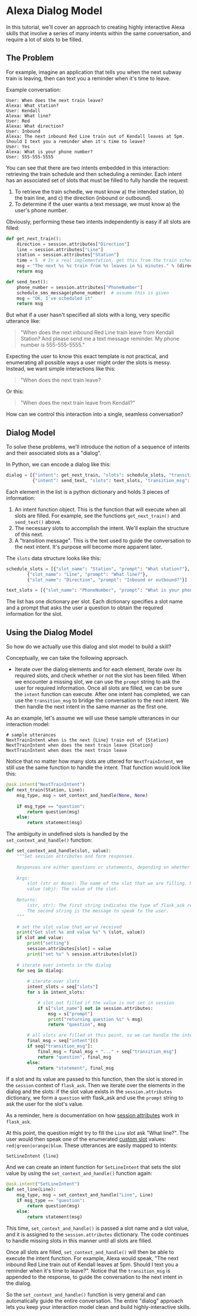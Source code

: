 # Alexa Dialog Model


In this tutorial, we'll cover an approach to creating highly interactive Alexa skills that involve a series of many intents within the same conversation, and require a lot of slots to be filled.

## The Problem

For example, imagine an application that tells you when the next subway train is leaving, then can text you a reminder when it's time to leave. 

Example conversation:

```
User: When does the next train leave?
Alexa: What station?
User: Kendall
Alexa: What line?
User: Red
Alexa: What direction?
User: Inbound
Alexa: The next inbound Red Line train out of Kendall leaves at 5pm. Should I text you a reminder when it's time to leave?
User: Yes
Alexa: What is your phone number?
User: 555-555-5555
```

You can see that there are two intents embedded in this interaction: retrieving the train schedule and then scheduling a reminder. Each intent has an associated set of slots that must be filled to fully handle the request:

1. To retrieve the train schedle, we must know a) the intended station, b) the train line, and c) the direction (inbound or outbound).
2. To determine if the user wants a text message, we must know a) the user's phone number.

Obviously, performing these two intents independently is easy if all slots are filled:

```python
def get_next_train():
    direction = session.attributes["Direction"]
    line = session.attributes["Line"]
    station = session.attributes["Station"]
    time = 5  # In a real implementation, get this from the train schedule
    msg = "The next %s %s train from %s leaves in %i minutes." % (direction, line, station, time)
    return msg

def send_text():
    phone_number = session.attributes["PhoneNumber"]
    schedule_sms_message(phone_number)  # assume this is given
    msg = "OK, I've scheduled it"
    return msg
```

But what if a user hasn't specified all slots with a long, very specific utterance like: 

>"When does the next inbound Red Line train leave from Kendall Station? And please send me a text message reminder. My phone number is 555-555-5555." 

Expecting the user to know this exact template is not practical, and enumerating all possible ways a user might order the slots is messy. Instead, we want simple interactions like this:

>"When does the next train leave?

Or this:

>"When does the next train leave from Kendall?"

How can we control this interaction into a single, seamless conversation?

## Dialog Model

To solve these problems, we'll introduce the notion of a sequence of intents and their associated slots as a "dialog".

In Python, we can encode a dialog like this:

```python
dialog = [{"intent": get_next_train, "slots": schedule_slots, "transition_msg": "Should I text you?"}, 
          {"intent": send_text, "slots": text_slots, "transition_msg": None}]
```

Each element in the list is a python dictionary and holds 3 pieces of information:

1. An intent function object. This is the function that will execute when all slots are filled. For example, see the functions `get_next_train()` and `send_text()` above.
2. The necessary slots to accomplish the intent. We'll explain the structure of this next.
3. A "transition message". This is the text used to guide the conversation to the next intent. It's purpose will become more apparent later.

The `slots` data structure looks like this: 

```python
schedule_slots = [{"slot_name": "Station", "prompt": "What station?"},
        {"slot_name": "Line", "prompt": "What line?"},
        {"slot_name": "Direction", "prompt": "Inbound or outbound?"}]

text_slots = [{"slot_name": "PhoneNumber", "prompt": "What is your phone number?"}]
```

The list has one dictionary per slot. Each dictionary specifies a slot name and a prompt that asks the user a question to obtain the required information for the slot.

## Using the Dialog Model

So how do we actually use this dialog and slot model to build a skill? 

Conceptually, we can take the following approach.

* Iterate over the dialog elements and for each element, iterate over its required slots, and check whether or not the slot has been filled. When we encounter a missing slot, we can use the `prompt` string to ask the user for required information. Once all slots are filled, we can be sure the `intent` function can execute. After one intent has completed, we can use the `transition_msg` to bridge the conversation to the next intent. We then handle the next intent in the same manner as the first one.

As an example, let's assume we will use these sample utterances in our interaction model:

```
# sample utterances
NextTrainIntent when is the next {Line} train out of {Station}
NextTrainIntent when does the next train leave {Station}
NextTrainIntent when does the next train leave
```

Notice that no matter how many slots are uttered for `NextTrainIntent`, we still use the same function to handle the intent. That function would look like this:

```python
@ask.intent("NextTrainIntent")
def next_train(Station, Line):
    msg_type, msg = set_context_and_handle(None, None)
    
    if msg_type == "question":
        return question(msg)
    else:
        return statement(msg)
```

The ambiguity in undefined slots is handled by the `set_context_and_handle()` function:

```python
def set_context_and_handle(slot, value):
    """Set session attributes and form responses.
    
    Responses are either questions or statements, depending on whether all required slots have been filled.
    
    Args:
        slot (str or None): The name of the slot that we are filling. None if no slot to be filled.
        value (obj): The value of the slot.
    
    Returns:
        (str, str): The first string indicates the type of flask_ask response (either "question" or "statement").
        The second string is the message to speak to the user.
    """

    # set the slot value that we've received
    print("Got slot %s and value %s" % (slot, value))
    if slot and value:
        print("setting")
        session.attributes[slot] = value
        print("set %s" % session.attributes[slot])
        
    # iterate over intents in the dialog
    for seq in dialog:
        
        # iterate over slots
        intent_slots = seq["slots"]
        for s in intent_slots:

            # slot not filled if the value is not set in session
            if s["slot_name"] not in session.attributes:
                msg = s["prompt"]
                print("returning question %s" % msg)
                return "question", msg

        # all slots are filled at this point, so we can handle the intent
        final_msg = seq["intent"]()
        if seq["transition_msg"]:
            final_msg = final_msg + "..." + seq["transition_msg"]
            return "question", final_msg
        else:
            return "statement", final_msg

```

If a slot and its value are passed to this function, then the slot is stored in the `session` context of `flask_ask`. Then we iterate over the elements in the dialog and the slots: if the slot value exists in the `session.attributes` dictionary, we form a `question` with flask_ask and use the `prompt` string to ask the user for the slot's value. 

As a reminder, here is documentation on how [session attributes](https://alexatutorial.com/flask-ask/responses.html#session-management) work in `flask_ask`.

At this point, the question might try to fill the `Line` slot ask "What line?". The user would then speak one of the enumerated [custom slot](https://developer.amazon.com/public/solutions/alexa/alexa-skills-kit/docs/alexa-skills-kit-interaction-model-reference#custom-slot-syntax) values: `red|green|orange|blue`. These utterances are easily mapped to intents:

```
SetLineIntent {line}
```

And we can create an intent function for `SetLineIntent` that sets the slot value by using the `set_context_and_handle()` function again:

```python
@ask.intent("SetLineIntent")
def set_line(Line):
    msg_type, msg = set_context_and_handle("Line", Line)
    if msg_type == "question":
        return question(msg)
    else:
        return statement(msg)
```

This time, `set_context_and_handle()` is passed a slot name and a slot value, and it is assigned to the `session.attributes` dictionary. The code continues to handle missing slots in this manner until all slots are filled.

Once all slots are filled, `set_context_and_handle()` will then be able to execute the intent function. For example, Alexa would speak, "The next inbound Red Line train out of Kendall leaves at 5pm. Should I text you a reminder when it's time to leave?". Notice that the `transition_msg` is appended to the response, to guide the conversation to the next intent in the dialog.

So the `set_context_and_handle()` function is very general and can automatically guide the entire conversation. The entire "dialog" approach lets you keep your interaction model clean and build highly-interactive skills.